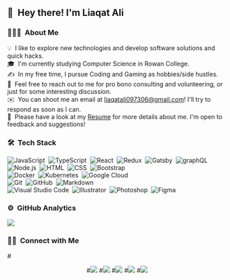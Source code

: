 ## 👋 &nbsp;Hey there! I'm Liaqat Ali

### 👨🏻‍💻 &nbsp;About Me

💡 &nbsp;I like to explore new technologies and develop software solutions and quick hacks.\
🎓 &nbsp;I'm currently studying Computer Science in Rowan College.\
✍️ &nbsp;In my free time, I pursue Coding and Gaming as hobbies/side hustles.\
💬 &nbsp;Feel free to reach out to me for pro bono consulting and volunteering, or just for some interesting discussion.\
✉️ &nbsp;You can shoot me an email at liaqatali097306@gmail.com! I'll try to respond as soon as I can.\
📄 &nbsp;Please have a look at my [Resume](https://drive.google.com/file/d/1VsdOQReU82g3hSvYWC-6h9GD4EXq8oj1/view?usp=sharing) for more details about me. I'm open to feedback and suggestions!

### 🛠 &nbsp;Tech Stack

![JavaScript](https://img.shields.io/badge/-JavaScript-333333?style=flat&logo=javascript)&nbsp;
![TypeScript](https://img.shields.io/badge/-TypeScript-333333?style=flat&logo=typeScript&logoColor=007acc)&nbsp;
![React](https://img.shields.io/badge/-React-333333?style=flat&logo=react)&nbsp;
![Redux](https://img.shields.io/badge/-Redux-333333?style=flat&logo=redux&logoColor=7248b6)&nbsp;
![Gatsby](https://img.shields.io/badge/-Gatsby-333333?style=flat&logo=gatsby&logoColor=633194)&nbsp;
![graphQL](https://img.shields.io/badge/-graphQl-333333?style=flat&logo=graphql&logoColor=de33a6)&nbsp;
![Node.js](https://img.shields.io/badge/-Node.js-333333?style=flat&logo=node.js)&nbsp;
![HTML](https://img.shields.io/badge/-HTML-333333?style=flat&logo=HTML5)&nbsp;
![CSS](https://img.shields.io/badge/-CSS-333333?style=flat&logo=CSS3&logoColor=1572B6)&nbsp;
![Bootstrap](https://img.shields.io/badge/-Bootstrap-333333?style=flat&logo=bootstrap&logoColor=563D7C)\
![Docker](https://img.shields.io/badge/-Docker-333333?style=flat&logo=docker)&nbsp;
![Kubernetes](https://img.shields.io/badge/-Kubernetes-333333?style=flat&logo=kubernetes)&nbsp;
![Google Cloud](https://img.shields.io/badge/-Google%20Cloud-333333?style=flat&logo=google%20cloud)&nbsp;\
![Git](https://img.shields.io/badge/-Git-333333?style=flat&logo=git)&nbsp;
![GitHub](https://img.shields.io/badge/-GitHub-333333?style=flat&logo=github)&nbsp;
![Markdown](https://img.shields.io/badge/-Markdown-333333?style=flat&logo=markdown)\
![Visual Studio Code](https://img.shields.io/badge/-Visual%20Studio%20Code-333333?style=flat&logo=visual-studio-code&logoColor=007ACC)&nbsp;
![Illustrator](https://img.shields.io/badge/-Illustrator-333333?style=flat&logo=adobe-illustrator)&nbsp;
![Photoshop](https://img.shields.io/badge/-Photoshop-333333?style=flat&logo=adobe-photoshop)&nbsp;
![Figma](https://img.shields.io/badge/-Figma-333333?style=flat&logo=figma)&nbsp;


### ⚙️ &nbsp;GitHub Analytics
<img src="https://github-readme-stats.vercel.app/api?username=sobankhan12&&show_icons=true&title_color=ffffff&icon_color=bb2acf&text_color=daf7dc&bg_color=151515">
  





### 🤝🏻 &nbsp;Connect with Me

#<p align="center">
#<a href="https://www.linkedin.com/in/muhammad-soban-601570183/"><img src="https://img.shields.io/badge/-Muhammad%20Soban-0077B5?style=flat-square&logo=Linkedin&logoColor=white"/></a>
#<a href="mailto:sobankhan252@gmail.com"><img src="https://img.shields.io/badge/-sobankhan252@gmail.com-D14836?style=flat-square&logo=Gmail&logoColor=white"/></a>
#<a href="https://www.instagram.com/soban2741/"><img src="https://img.shields.io/badge/-@soban2741-E4405F?style=flat-square&logo=Instagram&logoColor=white"/></a>
#<a href="https://www.facebook.com/soban.khan.9212301/"><img src="https://img.shields.io/badge/-Soban%20Skhan-1877F2?style=flat-square&logo=Facebook&logoColor=white"/></a>
#<a href="https://www.fiverr.com/users/muhammadsoba957/"><img src="https://img.shields.io/badge/-@muhammadsoba957-1dbf73?style=flat-square&logo=Fiverr&logoColor=white"/></a>
